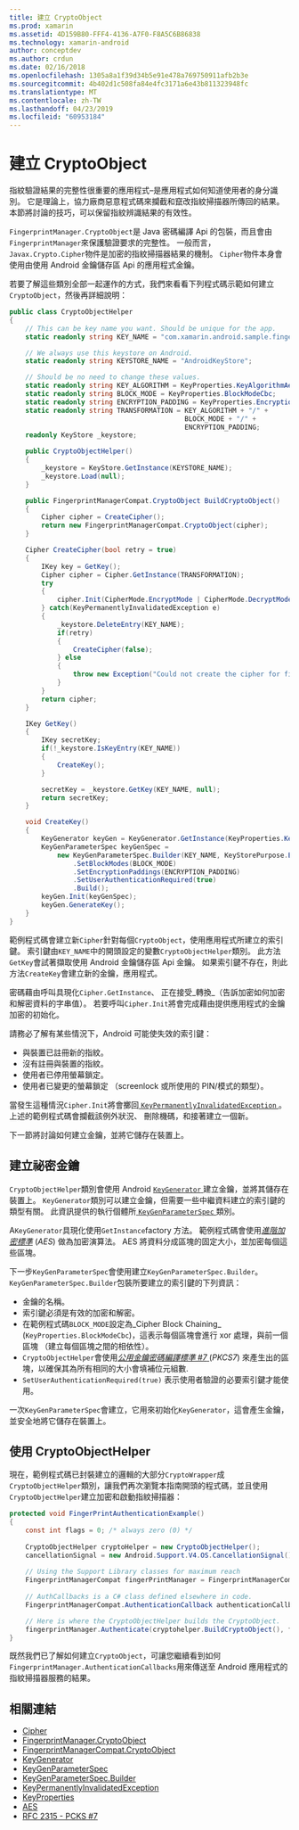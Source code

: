 ```yaml
---
title: 建立 CryptoObject
ms.prod: xamarin
ms.assetid: 4D159B80-FFF4-4136-A7F0-F8A5C6B86838
ms.technology: xamarin-android
author: conceptdev
ms.author: crdun
ms.date: 02/16/2018
ms.openlocfilehash: 1305a8a1f39d34b5e91e478a769750911afb2b3e
ms.sourcegitcommit: 4b402d1c508fa84e4fc3171a6e43b811323948fc
ms.translationtype: MT
ms.contentlocale: zh-TW
ms.lasthandoff: 04/23/2019
ms.locfileid: "60953184"
---
```

# <a name="creating-a-cryptoobject"></a>建立 CryptoObject

指紋驗證結果的完整性很重要的應用程式&ndash;是應用程式如何知道使用者的身分識別。 它是理論上，協力廠商惡意程式碼來攔截和竄改指紋掃描器所傳回的結果。 本節將討論的技巧，可以保留指紋辨識結果的有效性。 

`FingerprintManager.CryptoObject`是 Java 密碼編譯 Api 的包裝，而且會由`FingerprintManager`來保護驗證要求的完整性。 一般而言，`Javax.Crypto.Cipher`物件是加密的指紋掃描器結果的機制。 `Cipher`物件本身會使用由使用 Android 金鑰儲存區 Api 的應用程式金鑰。

若要了解這些類別全部一起運作的方式，我們來看看下列程式碼示範如何建立`CryptoObject`，然後再詳細說明：

```csharp
public class CryptoObjectHelper
{
    // This can be key name you want. Should be unique for the app.
    static readonly string KEY_NAME = "com.xamarin.android.sample.fingerprint_authentication_key";

    // We always use this keystore on Android.
    static readonly string KEYSTORE_NAME = "AndroidKeyStore";

    // Should be no need to change these values.
    static readonly string KEY_ALGORITHM = KeyProperties.KeyAlgorithmAes;
    static readonly string BLOCK_MODE = KeyProperties.BlockModeCbc;
    static readonly string ENCRYPTION_PADDING = KeyProperties.EncryptionPaddingPkcs7;
    static readonly string TRANSFORMATION = KEY_ALGORITHM + "/" +
                                            BLOCK_MODE + "/" +
                                            ENCRYPTION_PADDING;
    readonly KeyStore _keystore;

    public CryptoObjectHelper()
    {
        _keystore = KeyStore.GetInstance(KEYSTORE_NAME);
        _keystore.Load(null);
    }

    public FingerprintManagerCompat.CryptoObject BuildCryptoObject()
    {
        Cipher cipher = CreateCipher();
        return new FingerprintManagerCompat.CryptoObject(cipher);
    }

    Cipher CreateCipher(bool retry = true)
    {
        IKey key = GetKey();
        Cipher cipher = Cipher.GetInstance(TRANSFORMATION);
        try
        {
            cipher.Init(CipherMode.EncryptMode | CipherMode.DecryptMode, key);
        } catch(KeyPermanentlyInvalidatedException e)
        {
            _keystore.DeleteEntry(KEY_NAME);
            if(retry)
            {
                CreateCipher(false);
            } else
            {
                throw new Exception("Could not create the cipher for fingerprint authentication.", e);
            }
        }
        return cipher;
    }

    IKey GetKey()
    {
        IKey secretKey;
        if(!_keystore.IsKeyEntry(KEY_NAME))
        {
            CreateKey();
        }

        secretKey = _keystore.GetKey(KEY_NAME, null);
        return secretKey;
    }

    void CreateKey()
    {
        KeyGenerator keyGen = KeyGenerator.GetInstance(KeyProperties.KeyAlgorithmAes, KEYSTORE_NAME);
        KeyGenParameterSpec keyGenSpec =
            new KeyGenParameterSpec.Builder(KEY_NAME, KeyStorePurpose.Encrypt | KeyStorePurpose.Decrypt)
                .SetBlockModes(BLOCK_MODE)
                .SetEncryptionPaddings(ENCRYPTION_PADDING)
                .SetUserAuthenticationRequired(true)
                .Build();
        keyGen.Init(keyGenSpec);
        keyGen.GenerateKey();
    }
}
```

範例程式碼會建立新`Cipher`針對每個`CryptoObject`，使用應用程式所建立的索引鍵。 索引鍵由`KEY_NAME`中的開頭設定的變數`CryptoObjectHelper`類別。 此方法`GetKey`會試著擷取使用 Android 金鑰儲存區 Api 金鑰。 如果索引鍵不存在，則此方法`CreateKey`會建立新的金鑰，應用程式。

密碼藉由呼叫具現化`Cipher.GetInstance`、 正在接受_轉換_（告訴加密如何加密和解密資料的字串值）。 若要呼叫`Cipher.Init`將會完成藉由提供應用程式的金鑰加密的初始化。 

請務必了解有某些情況下，Android 可能使失效的索引鍵： 

* 與裝置已註冊新的指紋。
* 沒有註冊與裝置的指紋。
* 使用者已停用螢幕鎖定。
* 使用者已變更的螢幕鎖定 （screenlock 或所使用的 PIN/模式的類型）。

當發生這種情況`Cipher.Init`將會擲回[ `KeyPermanentlyInvalidatedException` ](https://developer.android.com/reference/android/security/keystore/KeyPermanentlyInvalidatedException.html)。 上述的範例程式碼會攔截該例外狀況、 刪除機碼，和接著建立一個新。

下一節將討論如何建立金鑰，並將它儲存在裝置上。

## <a name="creating-a-secret-key"></a>建立祕密金鑰

`CryptoObjectHelper`類別會使用 Android [ `KeyGenerator` ](https://developer.xamarin.com/api/type/Javax.Crypto.KeyGenerator/)建立金鑰，並將其儲存在裝置上。 `KeyGenerator`類別可以建立金鑰，但需要一些中繼資料建立的索引鍵的類型有關。 此資訊提供的執行個體所[ `KeyGenParameterSpec` ](https://developer.android.com/reference/android/security/keystore/KeyGenParameterSpec.html)類別。 

A`KeyGenerator`具現化使用`GetInstance`factory 方法。 範例程式碼會使用[_進階加密標準_](https://en.wikipedia.org/wiki/Advanced_Encryption_Standard) (_AES_) 做為加密演算法。 AES 將資料分成區塊的固定大小，並加密每個這些區塊。

下一步`KeyGenParameterSpec`會使用建立`KeyGenParameterSpec.Builder`。 `KeyGenParameterSpec.Builder`包裝所要建立的索引鍵的下列資訊：

* 金鑰的名稱。
* 索引鍵必須是有效的加密和解密。
* 在範例程式碼`BLOCK_MODE`設定為_Cipher Block Chaining_ (`KeyProperties.BlockModeCbc`)，這表示每個區塊會進行 xor 處理，與前一個區塊 （建立每個區塊之間的相依性）。 
* `CryptoObjectHelper`會使用[_公用金鑰密碼編譯標準 #7_ ](https://tools.ietf.org/html/rfc2315) (_PKCS7_) 來產生出的區塊，以確保其為所有相同的大小會填補位元組數.
* `SetUserAuthenticationRequired(true)` 表示使用者驗證的必要索引鍵才能使用。

一次`KeyGenParameterSpec`會建立，它用來初始化`KeyGenerator`，這會產生金鑰，並安全地將它儲存在裝置上。 

## <a name="using-the-cryptoobjecthelper"></a>使用 CryptoObjectHelper

現在，範例程式碼已封裝建立的邏輯的大部分`CryptoWrapper`成`CryptoObjectHelper`類別，讓我們再次瀏覽本指南開頭的程式碼，並且使用`CryptoObjectHelper`建立加密和啟動指紋掃描器： 

```csharp
protected void FingerPrintAuthenticationExample()
{
    const int flags = 0; /* always zero (0) */
    
    CryptoObjectHelper cryptoHelper = new CryptoObjectHelper();
    cancellationSignal = new Android.Support.V4.OS.CancellationSignal();
    
    // Using the Support Library classes for maximum reach
    FingerprintManagerCompat fingerPrintManager = FingerprintManagerCompat.From(this);
    
    // AuthCallbacks is a C# class defined elsewhere in code.
    FingerprintManagerCompat.AuthenticationCallback authenticationCallback = new MyAuthCallbackSample(this);

    // Here is where the CryptoObjectHelper builds the CryptoObject. 
    fingerprintManager.Authenticate(cryptohelper.BuildCryptoObject(), flags, cancellationSignal, authenticationCallback, null);
}
```

既然我們已了解如何建立`CryptoObject`，可讓您繼續看到如何`FingerprintManager.AuthenticationCallbacks`用來傳送至 Android 應用程式的指紋掃描器服務的結果。



## <a name="related-links"></a>相關連結

- [Cipher](https://developer.xamarin.com/api/type/Javax.Crypto.Cipher/)
- [FingerprintManager.CryptoObject](https://developer.android.com/reference/android/hardware/fingerprint/FingerprintManager.CryptoObject.html)
- [FingerprintManagerCompat.CryptoObject](https://developer.android.com/reference/android/support/v4/hardware/fingerprint/FingerprintManagerCompat.CryptoObject.html)
- [KeyGenerator](https://developer.xamarin.com/api/type/Javax.Crypto.KeyGenerator/)
- [KeyGenParameterSpec](https://developer.android.com/reference/android/security/keystore/KeyGenParameterSpec.html)
- [KeyGenParameterSpec.Builder](https://developer.android.com/reference/android/security/keystore/KeyGenParameterSpec.Builder.html)
- [KeyPermanentlyInvalidatedException](https://developer.android.com/reference/android/security/keystore/KeyPermanentlyInvalidatedException.html)
- [KeyProperties](https://developer.android.com/reference/android/security/keystore/KeyProperties.html)
- [AES](https://en.wikipedia.org/wiki/Advanced_Encryption_Standard)
- [RFC 2315 - PCKS #7](https://tools.ietf.org/html/rfc2315)
